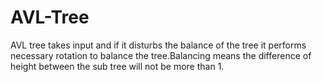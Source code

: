 # AVL-Tree
AVL tree takes input and if it disturbs the balance of the tree it performs necessary rotation to balance the tree.Balancing means the difference of height between the sub tree will not be more than 1.
